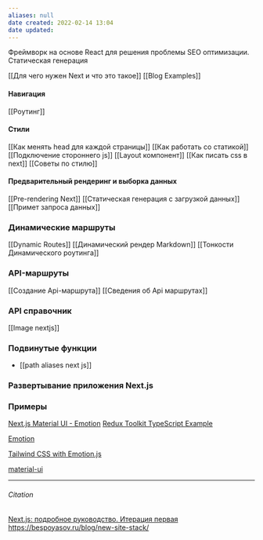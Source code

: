 ```yaml
---
aliases: null
date created: 2022-02-14 13:04
date updated:
---
```

Фреймворк на основе React для решения проблемы SEO оптимизации. Статическая генерация

[[Для чего нужен Next и что это такое]]
[[Blog Examples]]

#### Навигация

[[Роутинг]]

#### Стили

[[Как менять head для каждой страницы]]
[[Как работать со статикой]]
[[Подключение стороннего js]]
[[Layout компонент]]
[[Как писать css в next]]
[[Советы по стилю]]

#### Предварительный рендеринг и выборка данных
[[Pre-rendering Next]]
[[Статическая генерация с загрузкой данных]]
[[Примет запроса данных]]


### Динамические маршруты
[[Dynamic Routes]]
[[Динамический рендер Markdown]]
[[Тонкости Динамического роутинга]]

### API-маршруты

[[Создание Api-маршрута]]
[[Сведения об Api маршрутах]]

### API справочник
[[Image nextjs]]

### Подвинутые функции
- [[path aliases next js]]

### Развертывание приложения Next.js

### Примеры
[Next.js  Material UI  - Emotion](https://www.youtube.com/watch?v=IFaFFmPYyMI&list=PLZTsCOAKJJ_b_qj0W5-9XVKnu769iBXR5&index=8&t=130s)
[Redux Toolkit TypeScript Example](https://github.com/vercel/next.js/tree/canary/examples/with-redux)

[Emotion](https://github.com/vercel/next.js/tree/canary/examples/with-emotion)

[Tailwind CSS with Emotion.js](https://github.com/vercel/next.js/tree/canary/examples/with-tailwindcss-emotion)

[material-ui](https://github.com/mui/material-ui/tree/master/examples/nextjs)


---

###### Citation
[Next.js: подробное руководство. Итерация первая](https://habr.com/ru/company/timeweb/blog/588498/#%D0%BC%D0%B0%D0%BA%D0%B5%D1%82%D1%8B-layouts)
https://bespoyasov.ru/blog/new-site-stack/